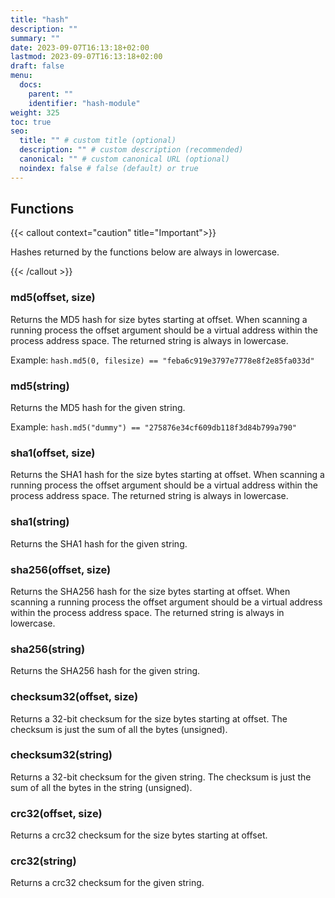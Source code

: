 ```yaml
---
title: "hash"
description: ""
summary: ""
date: 2023-09-07T16:13:18+02:00
lastmod: 2023-09-07T16:13:18+02:00
draft: false
menu:
  docs:
    parent: ""
    identifier: "hash-module"
weight: 325
toc: true
seo:
  title: "" # custom title (optional)
  description: "" # custom description (recommended)
  canonical: "" # custom canonical URL (optional)
  noindex: false # false (default) or true
---
```


## Functions

{{< callout context="caution" title="Important">}}

Hashes returned by the functions below are always in lowercase.

{{< /callout >}}

### md5(offset, size)

Returns the MD5 hash for size bytes starting at offset. When scanning a running
process the offset argument should be a virtual address within the process
address space. The returned string is always in lowercase.

Example: `hash.md5(0, filesize) == "feba6c919e3797e7778e8f2e85fa033d"`

### md5(string)

Returns the MD5 hash for the given string.

Example: `hash.md5("dummy") == "275876e34cf609db118f3d84b799a790"`

### sha1(offset, size)

Returns the SHA1 hash for the size bytes starting at offset. When scanning a
running process the offset argument should be a virtual address within the
process address space. The returned string is always in lowercase.

### sha1(string)

Returns the SHA1 hash for the given string.

### sha256(offset, size)

Returns the SHA256 hash for the size bytes starting at offset. When scanning a
running process the offset argument should be a virtual address within the
process address space. The returned string is always in lowercase.

### sha256(string)

Returns the SHA256 hash for the given string.

### checksum32(offset, size)

Returns a 32-bit checksum for the size bytes starting at offset. The checksum is
just the sum of all the bytes (unsigned).

### checksum32(string)

Returns a 32-bit checksum for the given string. The checksum is just the sum of
all the bytes in the string (unsigned).

### crc32(offset, size)

Returns a crc32 checksum for the size bytes starting at offset.

### crc32(string)

Returns a crc32 checksum for the given string.